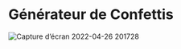 # Générateur de Confettis

![Capture d’écran 2022-04-26 201728](https://user-images.githubusercontent.com/89834824/165366268-e3c24f1d-a420-43fe-abc5-2d2ae09d3da1.png)
